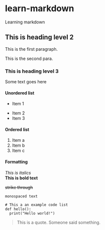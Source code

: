# learn-markdown
Learning markdown

## This is heading level 2 
This is the first paragraph.

This is the second para.

### This is heading level 3
Some text goes here

#### Unordered list
+ Item 1
- Item 2
- Item 3

#### Ordered list
1. Item a
2. Item b
3. Item c

#### Formatting
*This is italics*<br>
**This is bold text**

~~strike through~~

`monospaced text`

```
# This a an example code list
def hello():
  print("Hello world!")
```

> This is a quote. Someone said something.
